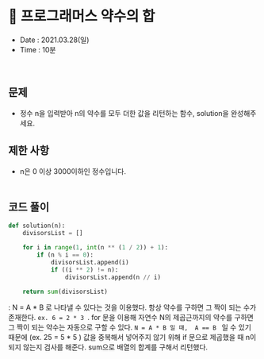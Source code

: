 #  🐠 프로그래머스 약수의 합
- Date : 2021.03.28(일)
- Time : 10분
<br>

## 문제

- 정수 n을 입력받아 n의 약수를 모두 더한 값을 리턴하는 함수, solution을 완성해주세요.

## 제한 사항
- n은 0 이상 3000이하인 정수입니다.
<br><br>

## 코드 풀이

```python
def solution(n):
    divisorsList = []

    for i in range(1, int(n ** (1 / 2)) + 1):
        if (n % i == 0):
            divisorsList.append(i)
            if ((i ** 2) != n):
                divisorsList.append(n // i)

    return sum(divisorsList)
```
: N = A * B 로 나타낼 수 있다는 것을 이용했다. 항상 약수를 구하면 그 짝이 되는 수가 존재한다. ```ex. 6 = 2 * 3 ```.
for 문을 이용해 자연수 N의 제곱근까지의 약수를 구하면 그 짝이 되는 약수는 자동으로 구할 수 있다.
```N = A * B 일 때,  A == B ``` 일 수 있기 때문에 (ex. 25 = 5 * 5 ) 값을 중복해서 넣어주지 않기 위해 if 문으로 제곱했을 때 n이 되지 않는지 검사를 해준다. sum으로 배열의 합계를 구해서 리턴했다.
